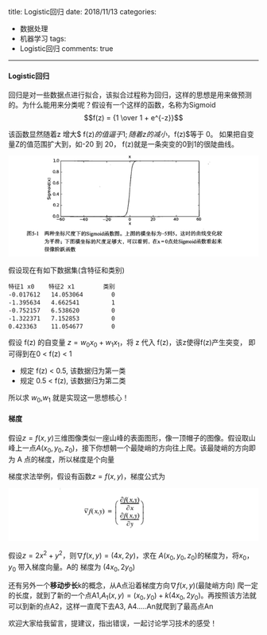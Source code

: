 title: Logistic回归
date: 2018/11/13
categories:
- 数据处理
- 机器学习
tags:
-  Logistic回归
comments: true
---

#### Logistic回归
回归是对一些数据点进行拟合，该拟合过程称为回归，这样的思想是用来做预测的。为什么能用来分类呢？假设有一个这样的函数，名称为Sigmoid
$$f(z) = {1 \over 1 + e^{-z}}$$

该函数显然随着z 增大$ f(z)$的值逼于1; 随着z的减小，$f(z)$等于 0。 如果把自变量Z的值范围扩大到，如-20 到 20， f(z)就是一条突变的0到1的很陡曲线。

![duck1](/images/20181113/logistics1.png)

假设现在有如下数据集(含特征和类别)
```
特征1 x0    特征2 x1        类别
-0.017612	14.053064	     0
-1.395634	4.662541	     1
-0.752157	6.538620	     0
-1.322371	7.152853	     0
0.423363	11.054677	     0          
```
假设 f(z) 的自变量 $z = w_0x_0 + w_1x_1$，将 z 代入 f(z)，该z使得f(z)产生突变， 即可得到在0 < f(z) < 1 
*  规定 f(z) < 0.5, 该数据归为第一类
*  规定 0.5 < f(z), 该数据归为第二类

所以求 $w_0$,$w_1$ 就是实现这一思想核心！            
                       
#### 梯度
假设$z=f(x, y)$三维图像类似一座山峰的表面图形，像一顶帽子的图像。假设取山峰上一点$A(x_0, y_0, z_0)$，接下你想朝一个最陡峭的方向往上爬。该最陡峭的方向即为 A 点的梯度，所以梯度是个向量
        
梯度求法举例，假设有函数$z=f(x,y)$，梯度公式为

![duck1](/images/20181113/logistics2.png)

假设$z = 2x^2 + y^2$，则$\nabla f(x,y) = (4x, 2y)$，求在 $A(x_0, y_0, z_0)$的梯度为，将$x_0$， $y_0$ 带入梯度向量。A的 梯度为 $(4x_0, 2y_0)$

还有另外一个**移动步长**k的概念，从A点沿着梯度方向$\nabla f(x,y)$(最陡峭方向) 爬一定的长度，就到了新的一个点A1,$A_1(x, y)=(x_0, y_0)+k(4x_0, 2y_0)$。再按照该方法就可以到新的点A2，这样一直爬下去A3, A4.....An就爬到了最高点An


欢迎大家给我留言，提建议，指出错误，一起讨论学习技术的感受！